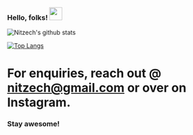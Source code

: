 ### Hello, folks! <img src="https://raw.githubusercontent.com/MartinHeinz/MartinHeinz/master/wave.gif" width="30px">

![Nitzech's github stats](https://github-readme-stats.vercel.app/api?username=nitzech&hide=issues,prs&count_private=true&show_icons=true&theme=synthwave)

[![Top Langs](https://github-readme-stats.vercel.app/api/top-langs/?username=nitzech&theme=synthwave&layout=compact)](https://github.com/anuraghazra/github-readme-stats)

# For enquiries, reach out @ nitzech@gmail.com or over on Instagram.

### Stay awesome!
